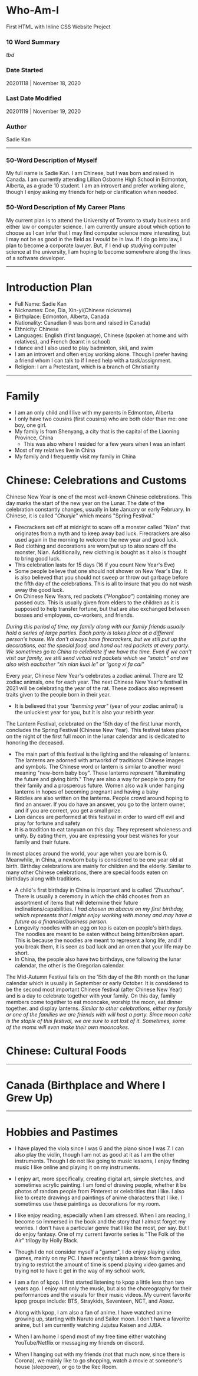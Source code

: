 
# Who-Am-I
First HTML with Inline CSS Website Project

### 10 Word Summary
_tbd_

### Date Started
20201118 | November 18, 2020

### Last Date Modified
20201119 | November 19, 2020

### Author
Sadie Kan

---

### 50-Word Description of Myself
My full name is Sadie Kan. I am Chinese, but I was born and raised in Canada. I am currently attending Lillian Osborne High School in Edmonton, Alberta, as a grade 10 student. I am an introvert and prefer working alone, though I enjoy asking my friends for help or clarification when needed.

### 50-Word Description of My Career Plans
My current plan is to attend the University of Toronto to study business and either law or computer science. I am currently unsure about which option to choose as I can infer that I may find computer science more interesting, but I may not be as good in the field as I would be in law. If I do go into law, I plan to become a corporate lawyer. But, if I end up studying computer science at the university, I am hoping to become somewhere along the lines of a software developer.

---

# Introduction Plan
- Full Name: Sadie Kan
- Nicknames: Doe, Dia, Xin-yi(Chinese nickname)
- Birthplace: Edmonton, Alberta, Canada
- Nationality: Canadian (I was born and raised in Canada)
- Ethnicity: Chinese
- Languages: English (first language), Chinese (spoken at home and with relatives), and French (learnt in school)
- I dance and I also used to play badminton, skii, and swim
- I am an introvert and often enjoy working alone. Though I prefer having a friend whom I can talk to if I need help with a task/assignment.
- Religion: I am a Protestant, which is a branch of Christianity

---

# Family
- I am an only child and I live with my parents in Edmonton, Alberta
- I only have two cousins (first cousins) who are both older than me: one boy, one girl.
- My family is from Shenyang, a city that is the capital of the Liaoning Province, China
  - This was also where I resided for a few years when I was an infant
- Most of my relatives live in China
- My family and I frequently visit my family in China

# Chinese: Celebrations and Customs
Chinese New Year is one of the most well-known Chinese celebrations. This day marks the start of the new year on the Lunar. The date of the celebration constantly changes, usually in late January or early February. In Chinese, it is called _"Chunjie"_ which means "Spring Festival."
- Firecrackers set off at midnight to scare off a monster called "Nian" that originates from a myth and to keep away bad luck. Firecrackers are also used again in the morning to welcome the new year and good luck.
- Red clothing and decorations are worn/put up to also scare off the monster, Nian. Additionally, new clothing is bought as it also is thought to bring good luck.
- This celebration lasts for 15 days (16 if you count New Year's Eve)
- Some people believe that one should not shower on New Year's Day. It is also believed that you should not sweep or throw out garbage before the fifth day of the celebrations. This is all to insure that you do not wash away the good luck.
- On Chinese New Years, red packets (_"Hongboa"_) containing money are passed outs. This is usually given from elders to the children as it is supposed to help transfer fortune, but that are also exchanged between bosses and employees, co-workers, and friends.

_During this period of time, my family along with our family friends usually hold a series of large parties. Each party is takes place at a different person's house. We don't always have firecrackers, but we still put up the decorations, eat the special food, and hand out red packets at every party. We sometimes go to China to celebrate if we have the time. Even if we can't visit our family, we still send virtual red packets which we "snatch" and we also wish eachother "xin nian kuai le" or “gong xi fa cai”_


Every year, Chinese New Year's celebrates a zodiac animal. There are 12 zodiac animals, one for each year. The next Chinese New Year's festival in 2021 will be celebrating the year of the rat. These zodiacs also represent traits given to the people born in their year.
  - It is believed that your _"benming year"_ (year of your zodiac animal) is the unluckiest year for you, but it is also your rebirth year.

The Lantern Festival, celebrated on the 15th day of the first lunar month, concludes the Spring Festival (Chinese New Year). This festival takes place on the night of the first full moon in the lunar calendar and is dedicated to honoring the deceased.
- The main part of this festival is the lighting and the releasing of lanterns. The lanterns are adorned with artworkd of traditional Chinese images and symbols. The Chinese word or lantern is similar to another word meaning "new-born baby boy". These lanterns represent "illuminating the future and giving birth." They are also a way for people to pray for their family and a prosperous future. Women also walk under hanging lanterns in hopes of becoming pregnant and having a baby
- Riddles are also written on the lanterns. People crowd around hoping to find an answer. If you do have an answer, you go to the lantern owner, and if you are correct, you get a small prize.
- Lion dances are performed at this festival in order to ward off evil and pray for fortune and safety
- It is a tradition to eat tanyuan on this day. They represent wholeness and unity. By eating them, you are expressing your best wishes for your family and their future.

In most places around the world, your age when you are born is 0. Meanwhile, in China, a newborn baby is considered to be one year old at birth. Birthday celebrations are mainly for children and the elderly. Similar to many other Chinese celebrations, there are special foods eaten on birthdays along with traditions.
  - A child's first birthday in China is important and is called _"Zhuazhou"_. There is usually a ceremony in which the child chooses from an assortment of items that will determine their future inclinations/capabilities. _I had chosen an abacus on my first birthday, which represents that I might enjoy working with money and may have a future as a financier/business person._
  - Longevity noodles with an egg on top is eaten on people's birthdays. The noodles are meant to be eaten without being bitten/broken apart. This is because the noodles are meant to represent a long life, and if you break them, it is seen as bad luck and an omen that your life may be short.
  - In China, the people also have two birthdays, one following the lunar calendar, the other is the Gregorian calendar.

The Mid-Autumn Festival falls on the 15th day of the 8th month on the lunar calendar which is usually in September or early October. It is considered to be the second most important Chinese festival (after Chinese New Year) and is a day to celebrate together with your family. On this day, family members come together to eat mooncake, worship the moon, eat dinner together. and display lanterns. _Similar to other celebrations, either my family or one of the families we are friends with will host a party. Since moon cake is the staple of this festival, we are sure to eat lost of it. Sometimes, some of the moms will even make their own mooncakes._

# Chinese: Cultural Foods


---

# Canada (Birthplace and Where I Grew Up)

---

# Hobbies and Pastimes
- I have played the viola since I was 6 and the piano since I was 7. I can also play the violin, though I am not as good at it as I am the other instruments. Though I do not like going to music lessons, I enjoy finding music I like online and playing it on my instruments.
- I enjoy art, more specifically, creating digital art, simple sketches, and sometimes acrylic painting. I am fond of drawing people, whether it be photos of random people from Pinterest or celebrities that I like. I also like to create drawings and paintings of anime characters that I like. I sometimes use these paintings as decorations for my room.
- I like enjoy reading, especially when I am stressed. When I am reading, I become so immersed in the book and the story that I almost forget my worries. I don't have a particular genre that I like the most, per say. But I do enjoy fantasy. One of my current favorite series is "The Folk of the Air" trilogy by Holly Black.
- Though I do not consider myself a "gamer", I do enjoy playing video games, mainly on my PC. I have recently taken a break from gaming, trying to restrict the amount of time is spend playing video games and trying not to have it get in the way of my school work.
- I am a fan of kpop. I first started listening to kpop a little less than two years ago. I enjoy not only the music, but also the choreography for their performances and the visuals for their music videos. My current favorite kpop groups include: BTS, Straykids, Seventeen, NCT, and Ateez.
- Along with kpop, I am also a fan of anime. I have watched anime growing up, starting with Naruto and Sailor moon. I don't have a favorite anime, but I am currently watching Jujutsu Kaisen and JJBA.

- When I am home I spend most of my free time either watching YouTube/Netflix or messaging my friends on discord.
- When I hanging out with my friends (not that much now, since there is Corona),  we mainly like to go shopping, watch a movie at someone's house (sleepover), or go to the Rec Room.
